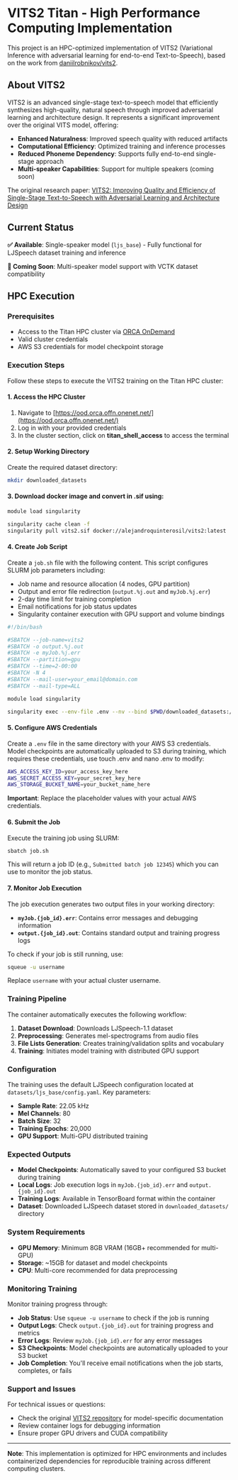# VITS2 Titan - High Performance Computing Implementation

This project is an HPC-optimized implementation of VITS2 (Variational Inference with adversarial learning for end-to-end Text-to-Speech), based on the work from [daniilrobnikov/vits2](https://github.com/daniilrobnikov/vits2).

## About VITS2

VITS2 is an advanced single-stage text-to-speech model that efficiently synthesizes high-quality, natural speech through improved adversarial learning and architecture design. It represents a significant improvement over the original VITS model, offering:

- **Enhanced Naturalness**: Improved speech quality with reduced artifacts
- **Computational Efficiency**: Optimized training and inference processes
- **Reduced Phoneme Dependency**: Supports fully end-to-end single-stage approach
- **Multi-speaker Capabilities**: Support for multiple speakers (coming soon)

The original research paper: [VITS2: Improving Quality and Efficiency of Single-Stage Text-to-Speech with Adversarial Learning and Architecture Design](https://arxiv.org/abs/2307.16430)

## Current Status

**✅ Available**: Single-speaker model (`ljs_base`) - Fully functional for LJSpeech dataset training and inference

**🚧 Coming Soon**: Multi-speaker model support with VCTK dataset compatibility

## HPC Execution

### Prerequisites

- Access to the Titan HPC cluster via [ORCA OnDemand](https://ood.orca.offn.onenet.net/)
- Valid cluster credentials
- AWS S3 credentials for model checkpoint storage

### Execution Steps

Follow these steps to execute the VITS2 training on the Titan HPC cluster:

#### 1. Access the HPC Cluster

1. Navigate to [https://ood.orca.offn.onenet.net/](https://ood.orca.offn.onenet.net/)
2. Log in with your provided credentials
3. In the cluster section, click on **titan_shell_access** to access the terminal

#### 2. Setup Working Directory

Create the required dataset directory:
```bash
mkdir downloaded_datasets
```
#### 3. Download docker image and convert in .sif using:

```bash
module load singularity

singularity cache clean -f
singularity pull vits2.sif docker://alejandroquinterosil/vits2:latest

```

#### 4. Create Job Script

Create a `job.sh` file with the following content. This script configures SLURM job parameters including:
- Job name and resource allocation (4 nodes, GPU partition)
- Output and error file redirection (`output.%j.out` and `myJob.%j.err`)
- 2-day time limit for training completion
- Email notifications for job status updates
- Singularity container execution with GPU support and volume bindings

```bash
#!/bin/bash

#SBATCH --job-name=vits2
#SBATCH -o output.%j.out
#SBATCH -e myJob.%j.err
#SBATCH --partition=gpu
#SBATCH --time=2-00:00
#SBATCH -N 4
#SBATCH --mail-user=your_email@domain.com
#SBATCH --mail-type=ALL

module load singularity

singularity exec --env-file .env --nv --bind $PWD/downloaded_datasets:/app/downloaded_datasets --bind /usr/lib64/libcuda.so.550.127.05:/usr/local/cuda-12.4/compat/libcuda.so.550.54.15 vits2.sif bash -c "cd /app && make all"
```

#### 5. Configure AWS Credentials

Create a `.env` file in the same directory with your AWS S3 credentials. Model checkpoints are automatically uploaded to S3 during training, which requires these credentials, use touch .env and nano .env to modify:

```bash
AWS_ACCESS_KEY_ID=your_access_key_here
AWS_SECRET_ACCESS_KEY=your_secret_key_here
AWS_STORAGE_BUCKET_NAME=your_bucket_name_here
```

**Important**: Replace the placeholder values with your actual AWS credentials.

#### 6. Submit the Job

Execute the training job using SLURM:
```bash
sbatch job.sh
```

This will return a job ID (e.g., `Submitted batch job 12345`) which you can use to monitor the job status.

#### 7. Monitor Job Execution

The job execution generates two output files in your working directory:
- **`myJob.{job_id}.err`**: Contains error messages and debugging information
- **`output.{job_id}.out`**: Contains standard output and training progress logs

To check if your job is still running, use:
```bash
squeue -u username
```
Replace `username` with your actual cluster username.

### Training Pipeline

The container automatically executes the following workflow:

1. **Dataset Download**: Downloads LJSpeech-1.1 dataset
2. **Preprocessing**: Generates mel-spectrograms from audio files
3. **File Lists Generation**: Creates training/validation splits and vocabulary
4. **Training**: Initiates model training with distributed GPU support

### Configuration

The training uses the default LJSpeech configuration located at `datasets/ljs_base/config.yaml`. Key parameters:

- **Sample Rate**: 22.05 kHz
- **Mel Channels**: 80
- **Batch Size**: 32
- **Training Epochs**: 20,000
- **GPU Support**: Multi-GPU distributed training

### Expected Outputs

- **Model Checkpoints**: Automatically saved to your configured S3 bucket during training
- **Local Logs**: Job execution logs in `myJob.{job_id}.err` and `output.{job_id}.out`
- **Training Logs**: Available in TensorBoard format within the container
- **Dataset**: Downloaded LJSpeech dataset stored in `downloaded_datasets/` directory

### System Requirements

- **GPU Memory**: Minimum 8GB VRAM (16GB+ recommended for multi-GPU)
- **Storage**: ~15GB for dataset and model checkpoints
- **CPU**: Multi-core recommended for data preprocessing

### Monitoring Training

Monitor training progress through:
- **Job Status**: Use `squeue -u username` to check if the job is running
- **Output Logs**: Check `output.{job_id}.out` for training progress and metrics
- **Error Logs**: Review `myJob.{job_id}.err` for any error messages
- **S3 Checkpoints**: Model checkpoints are automatically uploaded to your S3 bucket
- **Job Completion**: You'll receive email notifications when the job starts, completes, or fails

### Support and Issues

For technical issues or questions:
- Check the original [VITS2 repository](https://github.com/daniilrobnikov/vits2) for model-specific documentation
- Review container logs for debugging information
- Ensure proper GPU drivers and CUDA compatibility

---

**Note**: This implementation is optimized for HPC environments and includes containerized dependencies for reproducible training across different computing clusters.